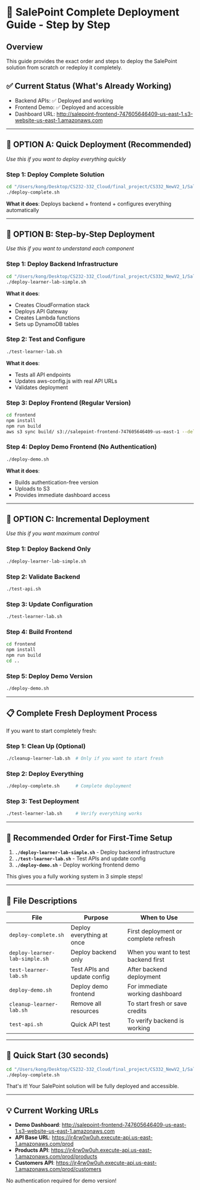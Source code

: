 # 🚀 SalePoint Complete Deployment Guide - Step by Step

## Overview
This guide provides the exact order and steps to deploy the SalePoint solution from scratch or redeploy it completely.

## ✅ Current Status (What's Already Working)
- Backend APIs: ✅ Deployed and working
- Frontend Demo: ✅ Deployed and accessible 
- Dashboard URL: http://salepoint-frontend-747605646409-us-east-1.s3-website-us-east-1.amazonaws.com

---

## 🔧 **OPTION A: Quick Deployment (Recommended)**
*Use this if you want to deploy everything quickly*

### Step 1: Deploy Complete Solution
```bash
cd "/Users/kong/Desktop/CS232-332_Cloud/final_project/CS332_NewV2_1/SalePoint Solution"
./deploy-complete.sh
```
**What it does**: Deploys backend + frontend + configures everything automatically

---

## 🔧 **OPTION B: Step-by-Step Deployment**
*Use this if you want to understand each component*

### Step 1: Deploy Backend Infrastructure
```bash
cd "/Users/kong/Desktop/CS232-332_Cloud/final_project/CS332_NewV2_1/SalePoint Solution"
./deploy-learner-lab-simple.sh
```
**What it does**: 
- Creates CloudFormation stack
- Deploys API Gateway
- Creates Lambda functions
- Sets up DynamoDB tables

### Step 2: Test and Configure
```bash
./test-learner-lab.sh
```
**What it does**:
- Tests all API endpoints
- Updates aws-config.js with real API URLs
- Validates deployment

### Step 3: Deploy Frontend (Regular Version)
```bash
cd frontend
npm install
npm run build
aws s3 sync build/ s3://salepoint-frontend-747605646409-us-east-1 --delete
```

### Step 4: Deploy Demo Frontend (No Authentication)
```bash
./deploy-demo.sh
```
**What it does**:
- Builds authentication-free version
- Uploads to S3
- Provides immediate dashboard access

---

## 🔧 **OPTION C: Incremental Deployment**
*Use this if you want maximum control*

### Step 1: Deploy Backend Only
```bash
./deploy-learner-lab-simple.sh
```

### Step 2: Validate Backend
```bash
./test-api.sh
```

### Step 3: Update Configuration
```bash
./test-learner-lab.sh
```

### Step 4: Build Frontend
```bash
cd frontend
npm install
npm run build
cd ..
```

### Step 5: Deploy Demo Version
```bash
./deploy-demo.sh
```

---

## 📋 **Complete Fresh Deployment Process**

If you want to start completely fresh:

### Step 1: Clean Up (Optional)
```bash
./cleanup-learner-lab.sh  # Only if you want to start fresh
```

### Step 2: Deploy Everything
```bash
./deploy-complete.sh      # Complete deployment
```

### Step 3: Test Deployment
```bash
./test-learner-lab.sh     # Verify everything works
```

---

## 🎯 **Recommended Order for First-Time Setup**

1. **`./deploy-learner-lab-simple.sh`** - Deploy backend infrastructure
2. **`./test-learner-lab.sh`** - Test APIs and update config
3. **`./deploy-demo.sh`** - Deploy working frontend demo

This gives you a fully working system in 3 simple steps!

---

## 📝 **File Descriptions**

| File | Purpose | When to Use |
|------|---------|-------------|
| `deploy-complete.sh` | Deploy everything at once | First deployment or complete refresh |
| `deploy-learner-lab-simple.sh` | Deploy backend only | When you want to test backend first |
| `test-learner-lab.sh` | Test APIs and update config | After backend deployment |
| `deploy-demo.sh` | Deploy demo frontend | For immediate working dashboard |
| `cleanup-learner-lab.sh` | Remove all resources | To start fresh or save credits |
| `test-api.sh` | Quick API test | To verify backend is working |

---

## 🚀 **Quick Start (30 seconds)**

```bash
cd "/Users/kong/Desktop/CS232-332_Cloud/final_project/CS332_NewV2_1/SalePoint Solution"
./deploy-complete.sh
```

That's it! Your SalePoint solution will be fully deployed and accessible.

---

## 💡 **Current Working URLs**

- **Demo Dashboard**: http://salepoint-frontend-747605646409-us-east-1.s3-website-us-east-1.amazonaws.com
- **API Base URL**: https://jr4rw0w0uh.execute-api.us-east-1.amazonaws.com/prod
- **Products API**: https://jr4rw0w0uh.execute-api.us-east-1.amazonaws.com/prod/products
- **Customers API**: https://jr4rw0w0uh.execute-api.us-east-1.amazonaws.com/prod/customers

No authentication required for demo version!
